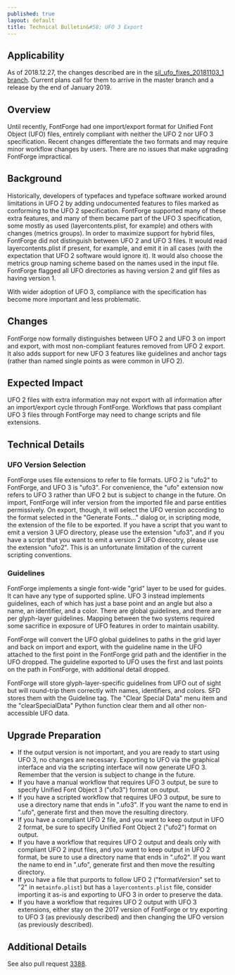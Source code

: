 ```yaml
---
published: true
layout: default
title: Technical Bulletin&#58; UFO 3 Export
---
```


## Applicability

As of 2018.12.27, the changes described are in the [sil_ufo_fixes_20181103_1 branch](https://github.com/fontforge/fontforge/tree/sil_ufo_fixes_20181103_1). Current plans call for them to arrive in the master branch and a release by the end of January 2019.

## Overview

Until recently, FontForge had one import/export format for Unified Font Object (UFO) files, entirely compliant with neither the UFO 2 nor UFO 3 specification. Recent changes differentiate the two formats and may require minor workflow changes by users. There are no issues that make upgrading FontForge impractical.

## Background

Historically, developers of typefaces and typeface software worked around limitations in UFO 2 by adding undocumented features to files marked as conforming to the UFO 2 specification. FontForge supported many of these extra features, and many of them became part of the UFO 3 specification, some mostly as used (layercontents.plist, for example) and others with changes (metrics groups). In order to maximize support for hybrid files, FontForge did not distinguish between UFO 2 and UFO 3 files. It would read layercontents.plist if present, for example, and emit it in all cases (with the expectation that UFO 2 software would ignore it). It would also choose the metrics group naming scheme based on the names used in the input file. FontForge flagged all UFO directories as having version 2 and glif files as having version 1.

With wider adoption of UFO 3, compliance with the specification has become more important and less problematic.

## Changes

FontForge now formally distinguishes between UFO 2 and UFO 3 on import and export, with most non-compliant features removed from UFO 2 export. It also adds support for new UFO 3 features like guidelines and anchor tags (rather than named single points as were common in UFO 2).

## Expected Impact

UFO 2 files with extra information may not export with all information after an import/export cycle through FontForge.
Workflows that pass compliant UFO 3 files through FontForge may need to change scripts and file extensions.

## Technical Details

### UFO Version Selection

FontForge uses file extensions to refer to file formats. UFO 2 is "ufo2" to FontForge, and UFO 3 is "ufo3". For convenience, the "ufo" extension now refers to UFO 3 rather than UFO 2 but is subject to change in the future. On import, FontForge will infer version from the imported file and parse entities permissively. On export, though, it will select the UFO version according to the format selected in the "Generate Fonts..." dialog or, in scripting mode, the extension of the file to be exported. If you have a script that you want to emit a version 3 UFO directory, please use the extension "ufo3", and if you have a script that you want to emit a version 2 UFO direcotry, please use the extension "ufo2". This is an unfortunate limitation of the current scripting conventions.

### Guidelines

FontForge implements a single font-wide "grid" layer to be used for guides. It can have any type of supported spline. UFO 3 instead implements guidelines, each of which has just a base point and an angle but also a name, an identifier, and a color. There are global guidelines, and there are per glyph-layer guidelines. Mapping between the two systems required some sacrifice in exposure of UFO features in order to maintain usability.

FontForge will convert the UFO global guidelines to paths in the grid layer and back on import and export, with the guideline name in the UFO attached to the first point in the FontForge grid path and the identifier in the UFO dropped. The guideline exported to UFO uses the first and last points on the path in FontForge, with additional detail dropped.

FontForge will store glyph-layer-specific guidelines from UFO out of sight but will round-trip them correctly with names, identifiers, and colors. SFD stores them with the Guideline tag. The "Clear Special Data" menu item and the "clearSpecialData" Python function clear them and all other non-accessible UFO data.

## Upgrade Preparation

* If the output version is not important, and you are ready to start using UFO 3, no changes are necessary. Exporting to UFO via the graphical interface and via the scripting interface will now generate UFO 3. Remember that the version is subject to change in the future.
* If you have a manual workflow that requires UFO 3 output, be sure to specify Unified Font Object 3 ("ufo3") format on output.
* If you have a scripted workflow that requires UFO 3 output, be sure to use a directory name that ends in ".ufo3". If you want the name to end in ".ufo", generate first and then move the resulting directory.
* If you have a compliant UFO 2 file, and you want to keep output in UFO 2 format, be sure to specify Unified Font Object 2 ("ufo2") format on output.
* If you have a workflow that requires UFO 2 output and deals only with compliant UFO 2 input files, and you want to keep output in UFO 2 format, be sure to use a directory name that ends in ".ufo2". If you want the name to end in ".ufo", generate first and then move the resulting directory.
* If you have a file that purports to follow UFO 2 ("formatVersion" set to "2" in `metainfo.plist`) but has a `layercontents.plist` file, consider importing it as-is and exporting to UFO 3 in order to preserve the data.
* If you have a workflow that requires UFO 2 output with UFO 3 extensions, either stay on the 2017 version of FontForge or try exporting to UFO 3 (as previously described) and then changing the UFO version (as previously described).

## Additional Details

See also pull request [3388](https://github.com/fontforge/fontforge/pull/3388).
